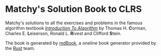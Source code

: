 # Matchy's Solution Book to CLRS

Matchy's solutions to all the exercises and problems in the famous algorithm textbook [*Introduction To Algorithm*](https://en.wikipedia.org/wiki/Introduction_to_Algorithms) by Thomas H. **C**orman, Charles E. **L**eiserson, Ronald L. **R**ivest and Clifford **S**tein.

The book is generated by [mdBook](https://github.com/rust-lang/mdBook), a oneline book generator provided by the [Rust](https://github.com/rust-lang/rust) team.
